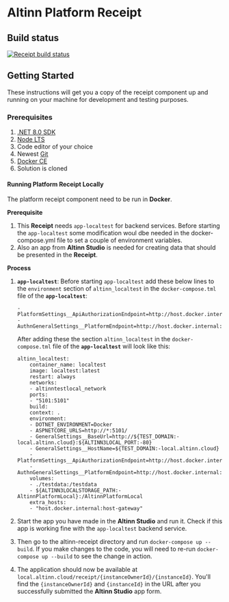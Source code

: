 # Altinn Platform Receipt

## Build status
[![Receipt build status](https://dev.azure.com/brreg/altinn-studio/_apis/build/status/altinn-platform/receipt-master?label=platform/receipt)](https://dev.azure.com/brreg/altinn-studio/_build/latest?definitionId=58)

## Getting Started

These instructions will get you a copy of the receipt component up and running on your machine for development and testing purposes.

### Prerequisites

1. [.NET 8.0 SDK](https://dotnet.microsoft.com/download/dotnet/6.0)
2. [Node LTS](https://nodejs.org/en/)
3. Code editor of your choice
4. Newest [Git](https://git-scm.com/downloads)
5. [Docker CE](https://www.docker.com/get-docker)
6. Solution is cloned

#### Running Platform Receipt Locally

The platform receipt component need to be run in **Docker**.

__Prerequisite__
1. This **Receipt** needs `app-localtest` for backend services. Before starting the `app-localtest` some modification woul dbe needed in the docker-compose.yml file to set a couple of environment variables.
2. Also an app from **Altinn Studio** is needed for creating data that should be presented in the **Receipt**. 

__Process__

1. **`app-localtest`**: Before starting `app-localtest` add these below lines to the `environment` section of `altinn_localtest` in the `docker-compose.tml` file of the **`app-localtest`**:
    ```
    - PlatformSettings__ApiAuthorizationEndpoint=http://host.docker.internal:5101/authorization/api/v1/
    - AuthnGeneralSettings__PlatformEndpoint=http://host.docker.internal:5101/
    ```
    After adding these the section `altinn_localtest` in the `docker-compose.tml` file of the **`app-localtest`** will look like this:
    ```
    altinn_localtest:
        container_name: localtest
        image: localtest:latest
        restart: always
        networks:
        - altinntestlocal_network
        ports:
        - "5101:5101"
        build:
        context: .
        environment:
        - DOTNET_ENVIRONMENT=Docker
        - ASPNETCORE_URLS=http://*:5101/
        - GeneralSettings__BaseUrl=http://${TEST_DOMAIN:-local.altinn.cloud}:${ALTINN3LOCAL_PORT:-80}
        - GeneralSettings__HostName=${TEST_DOMAIN:-local.altinn.cloud}
        - PlatformSettings__ApiAuthorizationEndpoint=http://host.docker.internal:5101/authorization/api/v1/
        - AuthnGeneralSettings__PlatformEndpoint=http://host.docker.internal:5101/
        volumes:
        - ./testdata:/testdata
        - ${ALTINN3LOCALSTORAGE_PATH:-AltinnPlatformLocal}:/AltinnPlatformLocal
        extra_hosts:
        - "host.docker.internal:host-gateway"
    ```

2. Start the app you have made in the **Altinn Studio** and run it. Check if this app is working fine with the `app-localtest` backend service.
3. Then go to the altinn-receipt directory and run `docker-compose up --build`. If you make changes to the code, you will need to re-run `docker-compose up --build` to see the change in action.
4. The application should now be available at `local.altinn.cloud/receipt/{instanceOwnerId}/{instanceId}`. You'll find the `{instanceOwnerId}` and `{instanceId}` in the URL after you successfully submitted the **Altinn Studio** app form.
